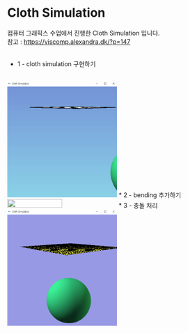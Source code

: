# Cloth Simulation
컴퓨터 그래픽스 수업에서 진행한 Cloth Simulation 입니다.  
참고 : https://viscomp.alexandra.dk/?p=147  
<br>
* 1 - cloth simulation 구현하기  
<br>
<img src="img/demo1.gif" width="50%" height="30%"></img>   
* 2 - bending 추가하기   
<img src="img/demo2.gif" width="50%" height="30%"></img>   
* 3 - 충돌 처리   
<img src="img/demo3.gif" width="50%" height="30%"></img>